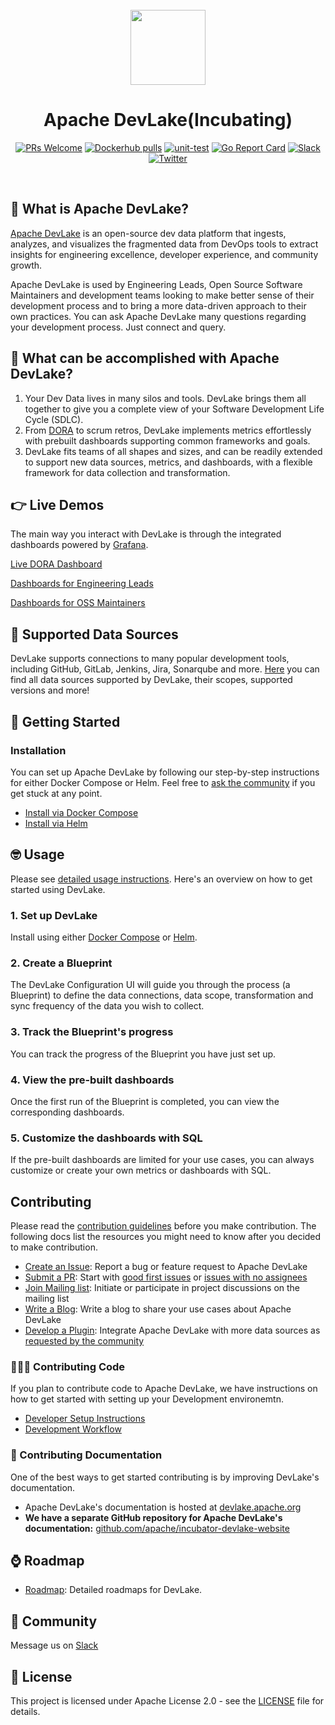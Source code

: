 <!--
Licensed to the Apache Software Foundation (ASF) under one or more
contributor license agreements.  See the NOTICE file distributed with
this work for additional information regarding copyright ownership.
The ASF licenses this file to You under the Apache License, Version 2.0
(the "License"); you may not use this file except in compliance with
the License.  You may obtain a copy of the License at

    http://www.apache.org/licenses/LICENSE-2.0

Unless required by applicable law or agreed to in writing, software
distributed under the License is distributed on an "AS IS" BASIS,
WITHOUT WARRANTIES OR CONDITIONS OF ANY KIND, either express or implied.
See the License for the specific language governing permissions and
limitations under the License.
-->
<div align="center">
<br/>
<img src="resources/img/logo.svg" width="120px" alt="">
<br/>

# Apache DevLake(Incubating)

[![PRs Welcome](https://img.shields.io/badge/PRs-welcome-brightgreen.svg?style=flat&logo=github&color=2370ff&labelColor=454545)](http://makeapullrequest.com)
[![Dockerhub pulls](https://img.shields.io/badge/dynamic/json?url=https%3A%2F%2Fhub.docker.com%2Fv2%2Frepositories%2Fapache%2Fdevlake&query=%24.pull_count&label=Dockerhub%20pulls)](https://hub.docker.com/r/apache/devlake)
[![unit-test](https://github.com/apache/incubator-devlake/actions/workflows/test.yml/badge.svg)](https://github.com/apache/incubator-devlake/actions/workflows/test.yml)
[![Go Report Card](https://goreportcard.com/badge/github.com/apache/incubator-devlake)](https://goreportcard.com/report/github.com/apache/incubator-devlake)
[![Slack](https://img.shields.io/badge/slack-join_chat-success.svg?logo=slack)](https://join.slack.com/t/devlake-io/shared_invite/zt-18uayb6ut-cHOjiYcBwERQ8VVPZ9cQQw)
[![Twitter](https://badgen.net/badge/icon/twitter?icon=twitter&label)](https://twitter.com/ApacheDevLake)

</div>
<br>
<div align="left">

## 🤔 What is Apache DevLake?

[Apache DevLake](https://devlake.apache.org) is an open-source dev data platform that ingests, analyzes, and visualizes the fragmented data from DevOps tools to extract insights for engineering excellence, developer experience, and community growth.

Apache DevLake is used by Engineering Leads, Open Source Software Maintainers and development teams looking to make better sense of their development process and to bring a more data-driven approach to their own practices. You can ask Apache DevLake many questions regarding your development process. Just connect and query.

## 🎯 What can be accomplished with Apache DevLake?

1. Your Dev Data lives in many silos and tools. DevLake brings them all together to give you a complete view of your Software Development Life Cycle (SDLC).
2. From [DORA](https://dora.dev/guides/dora-metrics-four-keys/) to scrum retros, DevLake implements metrics effortlessly with prebuilt dashboards supporting common frameworks and goals.
3. DevLake fits teams of all shapes and sizes, and can be readily extended to support new data sources, metrics, and dashboards, with a flexible framework for data collection and transformation.

## 👉 Live Demos

The main way you interact with DevLake is through the integrated dashboards powered by [Grafana](https://github.com/grafana/grafana). 

[Live DORA Dashboard](https://grafana-lake.demo.devlake.io/grafana/d/qNo8_0M4z/dora?orgId=1)

[Dashboards for Engineering Leads](https://devlake.apache.org/livedemo/EngineeringLeads)

[Dashboards for OSS Maintainers](https://devlake.apache.org/livedemo/OSSMaintainers)

## 💪 Supported Data Sources

DevLake supports connections to many popular development tools, including GitHub, GitLab, Jenkins, Jira, Sonarqube and more. [Here](https://devlake.apache.org/docs/Overview/SupportedDataSources) you can find all data sources supported by DevLake, their scopes, supported versions and more!


## 🚀 Getting Started

### Installation
You can set up Apache DevLake by following our step-by-step instructions for either Docker Compose or Helm. Feel free to [ask the community](#💙-community) if you get stuck at any point.

- [Install via Docker Compose](https://devlake.apache.org/docs/GettingStarted/DockerComposeSetup)
- [Install via Helm](https://devlake.apache.org/docs/GettingStarted/HelmSetup)

## 🤓 Usage

Please see [detailed usage instructions](https://devlake.apache.org/docs/Overview/Introduction#how-do-i-use-devlake). Here's an overview on how to get started using DevLake.

### 1. Set up DevLake

Install using either [Docker Compose](https://devlake.apache.org/docs/GettingStarted/DockerComposeSetup) or [Helm](https://devlake.apache.org/docs/GettingStarted/HelmSetup).

### 2. Create a Blueprint

The DevLake Configuration UI will guide you through the process (a Blueprint) to define the data connections, data scope, transformation and sync frequency of the data you wish to collect.

### 3. Track the Blueprint's progress

You can track the progress of the Blueprint you have just set up.

### 4. View the pre-built dashboards

Once the first run of the Blueprint is completed, you can view the corresponding dashboards.

### 5. Customize the dashboards with SQL

If the pre-built dashboards are limited for your use cases, you can always customize or create your own metrics or dashboards with SQL.

## Contributing
Please read the [contribution guidelines](https://devlake.apache.org/community) before you make contribution. The following docs list the resources you might need to know after you decided to make contribution.

- [Create an Issue](https://devlake.apache.org/community/MakingContributions/fix-or-create-issues): Report a bug or feature request to Apache DevLake
- [Submit a PR](https://devlake.apache.org/community/MakingContributions/development-workflow): Start with [good first issues](https://github.com/apache/incubator-devlake/issues?q=is%3Aissue+is%3Aopen+label%3A%22good+first+issue%22) or [issues with no assignees](https://github.com/apache/incubator-devlake/issues?q=is%3Aissue+is%3Aopen+no%3Aassignee)
- [Join Mailing list](https://devlake.apache.org/community/subscribe): Initiate or participate in project discussions on the mailing list
- [Write a Blog](https://devlake.apache.org/community/MakingContributions/BlogSubmission): Write a blog to share your use cases about Apache DevLake
- [Develop a Plugin](./backend/DevelopmentManual):  Integrate Apache DevLake with more data sources as [requested by the community](https://github.com/apache/incubator-devlake/issues?q=is%3Aissue+is%3Aopen+label%3Aadd-a-plugin+)

### 👩🏾‍💻 Contributing Code

If you plan to contribute code to Apache DevLake, we have instructions on how to get started with setting up your Development environemtn.

- [Developer Setup Instructions](https://devlake.apache.org/docs/DeveloperManuals/DeveloperSetup)
- [Development Workflow](https://devlake.apache.org/community/MakingContributions/development-workflow)


### 📄 Contributing Documentation

One of the best ways to get started contributing is by improving DevLake's documentation. 

- Apache DevLake's documentation is hosted at [devlake.apache.org](https://devlake.apache.org/)
- **We have a separate GitHub repository for Apache DevLake's documentation:** [github.com/apache/incubator-devlake-website](https://github.com/apache/incubator-devlake-website)

## ⌚ Roadmap

- <a href="https://devlake.apache.org/docs/Overview/Roadmap" target="_blank">Roadmap</a>: Detailed roadmaps for DevLake.

## 💙 Community

Message us on <a href="https://join.slack.com/t/devlake-io/shared_invite/zt-18uayb6ut-cHOjiYcBwERQ8VVPZ9cQQw" target="_blank">Slack</a>

## 📄 License<a id="license"></a>

This project is licensed under Apache License 2.0 - see the [LICENSE](LICENSE) file for details.

</div>

